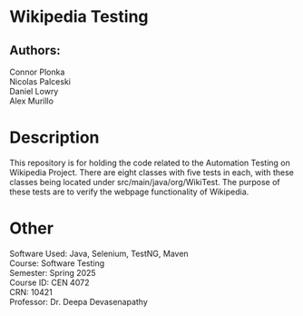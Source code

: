 # Wikipedia Testing

## Authors:
Connor Plonka\
Nicolas Palceski\
Daniel Lowry\
Alex Murillo

# Description

This repository is for holding the code related to the Automation Testing on Wikipedia Project. There are eight classes with five tests in each, with these classes being located under src/main/java/org/WikiTest. The purpose of these tests are to verify the webpage functionality of Wikipedia.

# Other

Software Used: Java, Selenium, TestNG, Maven\
Course: Software Testing\
Semester: Spring 2025\
Course ID: CEN 4072\
CRN: 10421\
Professor: Dr. Deepa Devasenapathy
